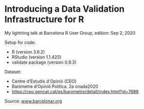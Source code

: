 # Introducing a Data Validation Infrastructure for R

My lightning talk at Barcelona R User Group, edition: Sep 2, 2020

Setup for code:

- R (version 3.6.2)
- RStudio (version 1.1.423)
- validate package (version 0.9.3)

Dataset:

- Centre d'Estudis d'Opinió (CEO)
- Baròmetre d‘Opinió Política. 2a onada2020
- https://ceo.gencat.cat/es/barometre/detall/index.html?id=7688

Source: www.barcelonar.org
